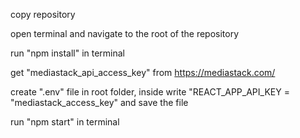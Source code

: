 copy repository

open terminal and navigate to the root of the repository

run "npm install" in terminal

get "mediastack_api_access_key" from https://mediastack.com/

create ".env" file in root folder, inside write "REACT_APP_API_KEY = "mediastack_access_key" and save the file

run "npm start" in terminal
